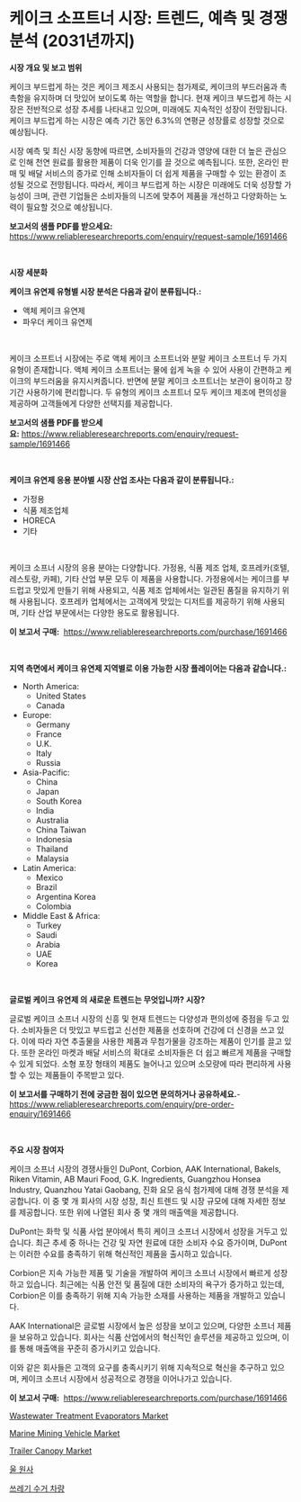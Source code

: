 <p><h1>케이크 소프트너 시장: 트렌드, 예측 및 경쟁 분석 (2031년까지)</h1></p><p><strong>시장 개요 및 보고 범위</strong></p>
<p><p>케이크 부드럽게 하는 것은 케이크 제조시 사용되는 첨가제로, 케이크의 부드러움과 촉촉함을 유지하며 더 맛있어 보이도록 하는 역할을 합니다. 현재 케이크 부드럽게 하는 시장은 전반적으로 성장 추세를 나타내고 있으며, 미래에도 지속적인 성장이 전망됩니다. 케이크 부드럽게 하는 시장은 예측 기간 동안 6.3%의 연평균 성장률로 성장할 것으로 예상됩니다. </p><p>시장 예측 및 최신 시장 동향에 따르면, 소비자들의 건강과 영양에 대한 더 높은 관심으로 인해 천연 원료를 활용한 제품이 더욱 인기를 끌 것으로 예측됩니다. 또한, 온라인 판매 및 배달 서비스의 증가로 인해 소비자들이 더 쉽게 제품을 구매할 수 있는 환경이 조성될 것으로 전망됩니다. 따라서, 케이크 부드럽게 하는 시장은 미래에도 더욱 성장할 가능성이 크며, 관련 기업들은 소비자들의 니즈에 맞추어 제품을 개선하고 다양화하는 노력이 필요할 것으로 예상됩니다.</p></p>
<p><strong>보고서의 샘플 PDF를 받으세요:</strong> <a href="https://www.reliableresearchreports.com/enquiry/request-sample/1691466">https://www.reliableresearchreports.com/enquiry/request-sample/1691466</a></p>
<p>&nbsp;</p>
<p><strong>시장 세분화</strong></p>
<p><strong>케이크 유연제 유형별 시장 분석은 다음과 같이 분류됩니다.:</strong></p>
<p><ul><li>액체 케이크 유연제</li><li>파우더 케이크 유연제</li></ul></p>
<p>&nbsp;</p>
<p><p>케이크 소프트너 시장에는 주로 액체 케이크 소프트너와 분말 케이크 소프트너 두 가지 유형이 존재합니다. 액체 케이크 소프트너는 물에 쉽게 녹을 수 있어 사용이 간편하고 케이크의 부드러움을 유지시켜줍니다. 반면에 분말 케이크 소프트너는 보관이 용이하고 장기간 사용하기에 편리합니다. 두 유형의 케이크 소프트너 모두 케이크 제조에 편의성을 제공하며 고객들에게 다양한 선택지를 제공합니다.</p></p>
<p><strong>보고서의 샘플 PDF를 받으세요:</strong>&nbsp;<a href="https://www.reliableresearchreports.com/enquiry/request-sample/1691466">https://www.reliableresearchreports.com/enquiry/request-sample/1691466</a></p>
<p>&nbsp;</p>
<p><strong> 케이크 유연제 응용 분야별 시장 산업 조사는 다음과 같이 분류됩니다.:</strong></p>
<p><ul><li>가정용</li><li>식품 제조업체</li><li>HORECA</li><li>기타</li></ul></p>
<p>&nbsp;</p>
<p><p>케이크 소프너 시장의 응용 분야는 다양합니다. 가정용, 식품 제조 업체, 호프레카(호텔, 레스토랑, 카페), 기타 산업 부문 모두 이 제품을 사용합니다. 가정용에서는 케이크를 부드럽고 맛있게 만들기 위해 사용되고, 식품 제조 업체에서는 일관된 품질을 유지하기 위해 사용됩니다. 호프레카 업체에서는 고객에게 맛있는 디저트를 제공하기 위해 사용되며, 기타 산업 부문에서는 다양한 용도로 활용됩니다.</p></p>
<p><strong>이 보고서 구매:</strong>&nbsp; <a href="https://www.reliableresearchreports.com/purchase/1691466">https://www.reliableresearchreports.com/purchase/1691466</a></p>
<p>&nbsp;</p>
<p><strong>지역 측면에서 케이크 유연제 지역별로 이용 가능한 시장 플레이어는 다음과 같습니다.:</strong></p>
<p><ul>
    <li>
        North America:
        <ul>
            <li>United States</li>
            <li>Canada</li>
        </ul>
    </li>
    <li>
        Europe:
        <ul>
            <li>Germany</li>
            <li>France</li>
            <li>U.K.</li>
            <li>Italy</li>
            <li>Russia</li>
        </ul>
    </li>
    <li>
        Asia-Pacific:
        <ul>
            <li>China</li>
            <li>Japan</li>
            <li>South Korea</li>
            <li>India</li>
            <li>Australia</li>
            <li>China Taiwan</li>
            <li>Indonesia</li>
            <li>Thailand</li>
            <li>Malaysia</li>
        </ul>
    </li>
    <li>
        Latin America:
        <ul>
            <li>Mexico</li>
            <li>Brazil</li>
            <li>Argentina Korea</li>
            <li>Colombia</li>
        </ul>
    </li>
    <li>
        Middle East & Africa:
        <ul>
            <li>Turkey</li>
            <li>Saudi</li>
            <li>Arabia</li>
            <li>UAE</li>
            <li>Korea</li>
        </ul>
    </li>
    </ul></p>
<p>&nbsp;</p>
<p><strong>글로벌 케이크 유연제 의 새로운 트렌드는 무엇입니까? 시장?</strong></p>
<p><p>글로벌 케이크 소프너 시장의 신흥 및 현재 트렌드는 다양성과 편의성에 중점을 두고 있다. 소비자들은 더 맛있고 부드럽고 신선한 제품을 선호하며 건강에 더 신경을 쓰고 있다. 이에 따라 자연 추출물을 사용한 제품과 무첨가물을 강조하는 제품이 인기를 끌고 있다. 또한 온라인 마켓과 배달 서비스의 확대로 소비자들은 더 쉽고 빠르게 제품을 구매할 수 있게 되었다. 소형 포장 형태의 제품도 늘어나고 있으며 소모량에 따라 편리하게 사용할 수 있는 제품들이 주목받고 있다.</p></p>
<p><strong>이 보고서를 구매하기 전에 궁금한 점이 있으면 문의하거나 공유하세요.</strong>- <a href="https://www.reliableresearchreports.com/enquiry/pre-order-enquiry/1691466">https://www.reliableresearchreports.com/enquiry/pre-order-enquiry/1691466</a></p>
<p>&nbsp;</p>
<p><strong>주요 시장 참여자</strong></p>
<p><p>케이크 소프너 시장의 경쟁사들인 DuPont, Corbion, AAK International, Bakels, Riken Vitamin, AB Mauri Food, G.K. Ingredients, Guangzhou Honsea Industry, Quanzhou Yatai Gaobang, 진화 요모 음식 첨가제에 대해 경쟁 분석을 제공합니다. 이 중 몇 개 회사의 시장 성장, 최신 트렌드 및 시장 규모에 대해 자세한 정보를 제공합니다. 또한 위에 나열된 회사 중 몇 개의 매출액을 제공합니다.</p><p>DuPont는 화학 및 식품 사업 분야에서 특히 케이크 소프너 시장에서 성장을 거두고 있습니다. 최근 추세 중 하나는 건강 및 자연 원료에 대한 소비자 수요 증가이며, DuPont는 이러한 수요를 충족하기 위해 혁신적인 제품을 출시하고 있습니다.</p><p>Corbion은 지속 가능한 제품 및 기술을 개발하여 케이크 소프너 시장에서 빠르게 성장하고 있습니다. 최근에는 식품 안전 및 품질에 대한 소비자의 욕구가 증가하고 있는데, Corbion은 이를 충족하기 위해 지속 가능한 소재를 사용하는 제품을 개발하고 있습니다.</p><p>AAK International은 글로벌 시장에서 높은 성장을 보이고 있으며, 다양한 소프너 제품을 보유하고 있습니다. 회사는 식품 산업에서의 혁신적인 솔루션을 제공하고 있으며, 이를 통해 매출액을 꾸준히 증가시키고 있습니다.</p><p>이와 같은 회사들은 고객의 요구를 충족시키기 위해 지속적으로 혁신을 추구하고 있으며, 케이크 소프너 시장에서 성공적으로 경쟁을 이어나가고 있습니다.</p></p>
<p><strong>이 보고서 구매:</strong>&nbsp;&nbsp;<a href="https://www.reliableresearchreports.com/purchase/1691466">https://www.reliableresearchreports.com/purchase/1691466</a></p>
<p><p><a href="https://view.publitas.com/reportprime-1/wastewater-treatment-evaporators-market-size-and-examines-its-market-scope-with-a-primary-focus-on-growth-opportunities-and-forecasted-trends-spanning-from-2024-to-2031/">Wastewater Treatment Evaporators Market</a></p><p><a href="https://issuu.com/reportprime-2/docs/marine-mining-vehicle-market-size-2030.pptx">Marine Mining Vehicle Market</a></p><p><a href="https://silk-columnist-571.notion.site/Trailer-Canopy-Market-Size-Share-Trends-Analysis-Report-By-Material-By-Type-By-End-user-By-Reg-abafc6232fce415a9c9473179ef2138d">Trailer Canopy Market</a></p><p><a href="https://medium.com/@williefoster48/%EC%96%91%EB%AA%A8-%EC%8B%A4-%EC%8B%9C%EC%9E%A5-%EA%B7%9C%EB%AA%A8-%EC%97%B0%ED%8F%89%EA%B7%A0-%EC%84%B1%EC%9E%A5%EB%A5%A0-%ED%8A%B8%EB%A0%8C%EB%93%9C-2024-2030%EB%85%84-1e718b8102cc">울 원사</a></p><p><a href="https://medium.com/@christorpherpfannerstill5436/%EC%93%B0%EB%A0%88%EA%B8%B0-%EC%88%98%EA%B1%B0-%EC%B0%A8%EB%9F%89-%EC%8B%9C%EC%9E%A5%EC%9D%80-%EC%8B%9C%EC%9E%A5-%EC%A0%90%EC%9C%A0%EC%9C%A8-%ED%81%AC%EA%B8%B0-%EB%B0%8F-2031%EB%85%84%EA%B9%8C%EC%A7%80-%EC%98%88%EC%83%81-%EA%B8%B0%EA%B0%84%EC%97%90-%EC%B4%88%EC%A0%90%EC%9D%84-%EB%A7%9E%EC%B6%94%EA%B3%A0-%EC%9E%88%EC%8A%B5%EB%8B%88%EB%8B%A4-8b8ed0520b5a">쓰레기 수거 차량</a></p></p>
